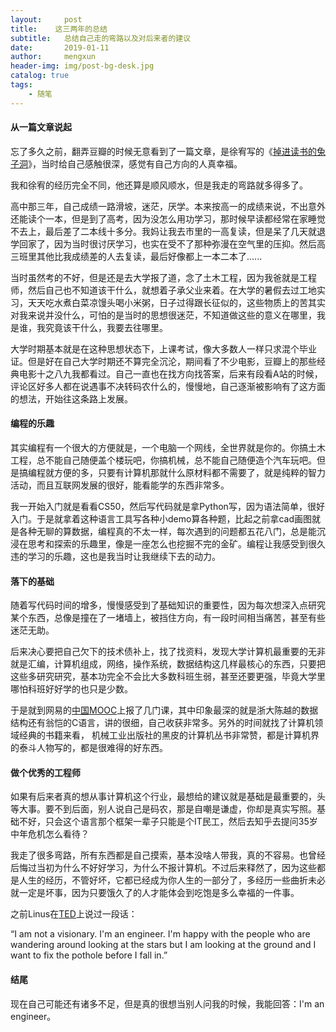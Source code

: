 ```yaml
---
layout:     post
title:    这三两年的总结
subtitle:   总结自己走的弯路以及对后来者的建议
date:       2019-01-11
author:     mengxun
header-img: img/post-bg-desk.jpg
catalog: true
tags:
    - 随笔
---
```


#### 从一篇文章说起

忘了多久之前，翻弄豆瓣的时候无意看到了一篇文章，是徐宥写的《[掉进读书的兔子洞](https://book.douban.com/subject/4006425/discussion/22802960/)》，当时给自己感触很深，感觉有自己方向的人真幸福。

我和徐宥的经历完全不同，他还算是顺风顺水，但是我走的弯路就多得多了。

高中那三年，自己成绩一路滑坡，迷茫，厌学。本来按高一的成绩来说，不出意外还能读个一本，但是到了高考，因为没怎么用功学习，那时候早读都经常在家睡觉不去上，最后差了二本线十多分。我妈让我去市里的一高复读，但是呆了几天就退学回家了，因为当时很讨厌学习，也实在受不了那种弥漫在空气里的压抑。然后高三班里其他比我成绩差的人去复读，最后好像都上一本二本了......

当时虽然考的不好，但是还是去大学报了道，念了土木工程，因为我爸就是工程师，然后自己也不知道该干什么，就想着子承父业来着。在大学的暑假去过工地实习，天天吃水煮白菜凉馒头喝小米粥，日子过得跟长征似的，这些物质上的苦其实对我来说并没什么，可怕的是当时的思想很迷茫，不知道做这些的意义在哪里，我是谁，我究竟该干什么，我要去往哪里。

大学时期基本就是在这种思想状态下，上课考试，像大多数人一样只求混个毕业证。但是好在自己大学时期还不算完全沉沦，期间看了不少电影，豆瓣上的那些经典电影十之八九我都看过。自己一直也在找方向找答案，后来有段看A站的时候，评论区好多人都在说遇事不决转码农什么的，慢慢地，自己逐渐被影响有了这方面的想法，开始往这条路上发展。

#### 编程的乐趣

其实编程有一个很大的方便就是，一个电脑一个网线，全世界就是你的。你搞土木工程，总不能自己随便盖个楼玩吧，你搞机械，总不能自己随便造个汽车玩吧。但是搞编程就方便的多，只要有计算机那就什么原材料都不需要了，就是纯粹的智力活动，而且互联网发展的很好，能看能学的东西非常多。

我一开始入门就是看看CS50，然后写代码就是拿Python写，因为语法简单，很好入门。于是就拿着这种语言工具写各种小demo算各种题，比起之前拿cad画图就是各种无聊的算数据，编程真的不太一样，每次遇到的问题都五花八门，总是能沉浸在思考和探索的乐趣里，像是一座怎么也挖掘不完的金矿。编程让我感受到很久违的学习的乐趣，这也是我当时让我继续下去的动力。

#### 落下的基础

随着写代码时间的增多，慢慢感受到了基础知识的重要性，因为每次想深入点研究某个东西，总像是撞在了一堵墙上，被挡住方向，有一段时间相当痛苦，甚至有些迷茫无助。

后来决心要把自己欠下的技术债补上，找了找资料，发现大学计算机最重要的无非就是汇编，计算机组成，网络，操作系统，数据结构这几样最核心的东西，只要把这些多研究研究，基本功完全不会比大多数科班生弱，甚至还要更强，毕竟大学里哪怕科班好好学的也只是少数。

于是就到网易的[中国MOOC](https://www.icourse163.org/)上报了几门课，其中印象最深的就是浙大陈越的数据结构还有翁恺的C语言，讲的很细，自己收获非常多。另外的时间就找了计算机领域经典的书籍来看， 机械工业出版社的黑皮的计算机丛书非常赞，都是计算机界的泰斗人物写的，都是很难得的好东西。

#### 做个优秀的工程师

如果有后来者真的想从事计算机这个行业，最想给的建议就是基础是最重要的，头等大事。要不到后面，别人说自己是码农，那是自嘲是谦虚，你却是真实写照。基础不好，只会这个语言那个框架一辈子只能是个IT民工，然后去知乎去提问35岁中年危机怎么看待？

我走了很多弯路，所有东西都是自己摸索，基本没啥人带我，真的不容易。也曾经后悔过当初为什么不好好学习，为什么不报计算机。不过后来释然了，因为这些都是人生的经历，不管好坏，它都已经成为你人生的一部分了，多经历一些曲折未必就一定是坏事，因为只要饿久了的人才能体会到吃饱是多么幸福的一件事。

之前Linus在[TED](https://www.ted.com/talks/linus_torvalds_the_mind_behind_linux)上说过一段话：

“I am not a visionary. I'm an engineer. I'm happy with the people who are wandering around looking at the stars but I am looking at the ground and I want to fix the pothole before I fall in.”

#### 结尾

现在自己可能还有诸多不足，但是真的很想当别人问我的时候，我能回答：I'm an engineer。













